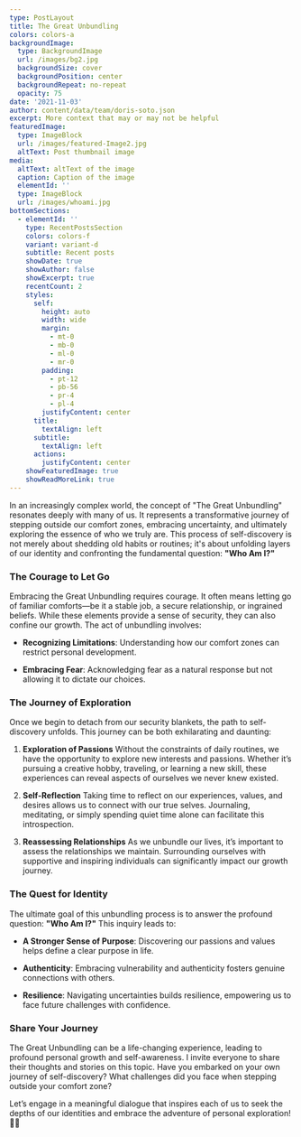 ```yaml
---
type: PostLayout
title: The Great Unbundling
colors: colors-a
backgroundImage:
  type: BackgroundImage
  url: /images/bg2.jpg
  backgroundSize: cover
  backgroundPosition: center
  backgroundRepeat: no-repeat
  opacity: 75
date: '2021-11-03'
author: content/data/team/doris-soto.json
excerpt: More context that may or may not be helpful
featuredImage:
  type: ImageBlock
  url: /images/featured-Image2.jpg
  altText: Post thumbnail image
media:
  altText: altText of the image
  caption: Caption of the image
  elementId: ''
  type: ImageBlock
  url: /images/whoami.jpg
bottomSections:
  - elementId: ''
    type: RecentPostsSection
    colors: colors-f
    variant: variant-d
    subtitle: Recent posts
    showDate: true
    showAuthor: false
    showExcerpt: true
    recentCount: 2
    styles:
      self:
        height: auto
        width: wide
        margin:
          - mt-0
          - mb-0
          - ml-0
          - mr-0
        padding:
          - pt-12
          - pb-56
          - pr-4
          - pl-4
        justifyContent: center
      title:
        textAlign: left
      subtitle:
        textAlign: left
      actions:
        justifyContent: center
    showFeaturedImage: true
    showReadMoreLink: true
---
```

In an increasingly complex world, the concept of "The Great Unbundling" resonates deeply with many of us. It represents a transformative journey of stepping outside our comfort zones, embracing uncertainty, and ultimately exploring the essence of who we truly are. This process of self-discovery is not merely about shedding old habits or routines; it's about unfolding layers of our identity and confronting the fundamental question: **"Who Am I?"**

### The Courage to Let Go

Embracing the Great Unbundling requires courage. It often means letting go of familiar comforts—be it a stable job, a secure relationship, or ingrained beliefs. While these elements provide a sense of security, they can also confine our growth. The act of unbundling involves:

*   **Recognizing Limitations**: Understanding how our comfort zones can restrict personal development.

*   **Embracing Fear**: Acknowledging fear as a natural response but not allowing it to dictate our choices.

### The Journey of Exploration

Once we begin to detach from our security blankets, the path to self-discovery unfolds. This journey can be both exhilarating and daunting:

1.  **Exploration of Passions**
    Without the constraints of daily routines, we have the opportunity to explore new interests and passions. Whether it’s pursuing a creative hobby, traveling, or learning a new skill, these experiences can reveal aspects of ourselves we never knew existed.

2.  **Self-Reflection**
    Taking time to reflect on our experiences, values, and desires allows us to connect with our true selves. Journaling, meditating, or simply spending quiet time alone can facilitate this introspection.

3.  **Reassessing Relationships**
    As we unbundle our lives, it’s important to assess the relationships we maintain. Surrounding ourselves with supportive and inspiring individuals can significantly impact our growth journey.

### The Quest for Identity

The ultimate goal of this unbundling process is to answer the profound question: **"Who Am I?"** This inquiry leads to:

*   **A Stronger Sense of Purpose**: Discovering our passions and values helps define a clear purpose in life.

*   **Authenticity**: Embracing vulnerability and authenticity fosters genuine connections with others.

*   **Resilience**: Navigating uncertainties builds resilience, empowering us to face future challenges with confidence.

### Share Your Journey

The Great Unbundling can be a life-changing experience, leading to profound personal growth and self-awareness. I invite everyone to share their thoughts and stories on this topic. Have you embarked on your own journey of self-discovery? What challenges did you face when stepping outside your comfort zone? 

Let’s engage in a meaningful dialogue that inspires each of us to seek the depths of our identities and embrace the adventure of personal exploration! 🌟💬



